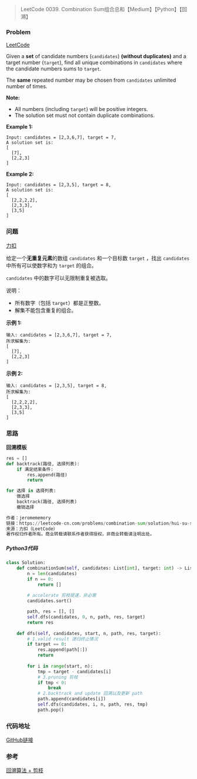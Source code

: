 > LeetCode 0039. Combination Sum组合总和【Medium】【Python】【回溯】

### Problem

[LeetCode](https://leetcode.com/problems/combination-sum/description/)

Given a **set** of candidate numbers (`candidates`) **(without duplicates)** and a target number (`target`), find all unique combinations in `candidates` where the candidate numbers sums to `target`.

The **same** repeated number may be chosen from `candidates` unlimited number of times.

**Note:**

- All numbers (including `target`) will be positive integers.
- The solution set must not contain duplicate combinations.

**Example 1:**

```
Input: candidates = [2,3,6,7], target = 7,
A solution set is:
[
  [7],
  [2,2,3]
]
```

**Example 2:**

```
Input: candidates = [2,3,5], target = 8,
A solution set is:
[
  [2,2,2,2],
  [2,3,3],
  [3,5]
]
```

### 问题

[力扣](https://leetcode-cn.com/problems/combination-sum/)

给定一个**无重复元素**的数组 `candidates` 和一个目标数 `target` ，找出 `candidates` 中所有可以使数字和为 `target` 的组合。

`candidates` 中的数字可以无限制重复被选取。

说明：

* 所有数字（包括 `target`）都是正整数。
* 解集不能包含重复的组合。 

**示例 1:**

```
输入: candidates = [2,3,6,7], target = 7,
所求解集为:
[
  [7],
  [2,2,3]
]
```

**示例 2:**

```
输入: candidates = [2,3,5], target = 8,
所求解集为:
[
  [2,2,2,2],
  [2,3,3],
  [3,5]
]
```

### 思路

**回溯模板**

```python
res = []
def backtrack(路径, 选择列表):
    if 满足结束条件:
        res.append(路径)
        return

for 选择 in 选择列表:
    做选择
    backtrack(路径, 选择列表)
    撤销选择

作者：jeromememory
链接：https://leetcode-cn.com/problems/combination-sum/solution/hui-su-suan-fa-tao-mo-ban-ji-ke-by-jeromememory/
来源：力扣（LeetCode）
著作权归作者所有。商业转载请联系作者获得授权，非商业转载请注明出处。
```

##### Python3代码

```python
class Solution:
    def combinationSum(self, candidates: List[int], target: int) -> List[List[int]]:
        n = len(candidates)
        if n == 0:
            return []
        
        # accelerate 剪枝提速，非必需
        candidates.sort()

        path, res = [], []
        self.dfs(candidates, 0, n, path, res, target)
        return res
    
    def dfs(self, candidates, start, n, path, res, target):
        # 1.valid result 递归终止情况
        if target == 0:
            res.append(path[:])
            return
        
        for i in range(start, n):
            tmp = target - candidates[i]
            # 3.pruning 剪枝
            if tmp < 0:
                break
            # 2.backtrack and update 回溯以及更新 path
            path.append(candidates[i])
            self.dfs(candidates, i, n, path, res, tmp)
            path.pop()
```

### 代码地址

[GitHub链接](https://github.com/Wonz5130/LeetCode-Solutions/blob/master/solutions/0039-Combination-Sum/0039.py)

### 参考

[回溯算法 + 剪枝](https://leetcode-cn.com/problems/combination-sum/solution/hui-su-suan-fa-jian-zhi-python-dai-ma-java-dai-m-2/)